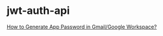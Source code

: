 # jwt-auth-api

[How to Generate App Password in Gmail/Google Workspace?](https://youtu.be/lSURGX0JHbA)